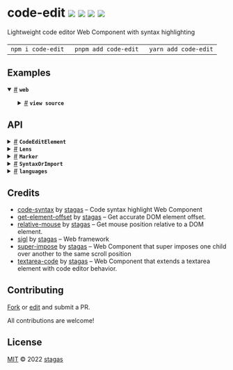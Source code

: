 <h1>
code-edit <a href="https://npmjs.org/package/code-edit"><img src="https://img.shields.io/badge/npm-v4.1.0-F00.svg?colorA=000"/></a> <a href="src"><img src="https://img.shields.io/badge/loc-460-FFF.svg?colorA=000"/></a> <a href="https://cdn.jsdelivr.net/npm/code-edit@4.1.0/dist/code-edit.min.js"><img src="https://img.shields.io/badge/brotli-24K-333.svg?colorA=000"/></a> <a href="LICENSE"><img src="https://img.shields.io/badge/license-MIT-F0B.svg?colorA=000"/></a>
</h1>

<p></p>

Lightweight code editor Web Component with syntax highlighting

<h4>
<table><tr><td title="Triple click to select and copy paste">
<code>npm i code-edit </code>
</td><td title="Triple click to select and copy paste">
<code>pnpm add code-edit </code>
</td><td title="Triple click to select and copy paste">
<code>yarn add code-edit</code>
</td></tr></table>
</h4>

## Examples

<details id="example$web" title="web" open><summary><span><a href="#example$web">#</a></span>  <code><strong>web</strong></code></summary>  <ul>    <details id="source$web" title="web source code" ><summary><span><a href="#source$web">#</a></span>  <code><strong>view source</strong></code></summary>  <a href="example/web.ts">example/web.ts</a>  <p>

```ts
import 'code-syntax/themes/default.css'
import 'plenty-themes/laser.css'

import { CodeEditElement, languages } from 'code-edit'

languages.js = import('code-syntax/languages/js.js')
customElements.define('code-edit', CodeEditElement)

const style = document.createElement('style')
style.textContent = /*css*/ `
html,
body {
  margin: 0;
  padding: 0;
  width: 100%;
  height: 100%;
}
body {
  background: #333;
}
pre {
  color: var(--color);
  background: var(--background);
}
code-edit {
  margin: 15px;
  padding: 15px;
  width: 300px;
  height: 100px;
  font-family: monospace;
  resize: both;
}
`
document.head.appendChild(style)

document.body.innerHTML = /*html*/ `
<code-edit id="demo" autoresize autofocus language="js" theme="laser">export interface HTMLCodeEditElement {
  value?: string
  language?: string
  syntax?: SyntaxDefinition | Promise&lt;{ default: SyntaxDefinition }&gt;
  theme?: string
  tabsize?: number
  tabstyle?: 'tabs' | 'spaces'
  comments?: string
}</code-edit>
`
```

</p>
</details></ul></details>

## API

<p>  <details id="CodeEditElement$31" title="Class" ><summary><span><a href="#CodeEditElement$31">#</a></span>  <code><strong>CodeEditElement</strong></code>    </summary>  <a href="src/code-edit.tsx#L172">src/code-edit.tsx#L172</a>  <ul>        <p>  <details id="constructor$32" title="Constructor" ><summary><span><a href="#constructor$32">#</a></span>  <code><strong>constructor</strong></code><em>()</em>    </summary>  <a href="node_modules/typescript/lib/lib.dom.d.ts#L6370">node_modules/typescript/lib/lib.dom.d.ts#L6370</a>  <ul>    <p>  <details id="new CodeEditElement$33" title="ConstructorSignature" ><summary><span><a href="#new CodeEditElement$33">#</a></span>  <code><strong>new CodeEditElement</strong></code><em>()</em>    </summary>    <ul><p><a href="#CodeEditElement$31">CodeEditElement</a></p>        </ul></details></p>    </ul></details><details id="$$126" title="Property" ><summary><span><a href="#$$126">#</a></span>  <code><strong>$</strong></code>    </summary>  <a href=""></a>  <ul><p><span>Context</span>&lt;<a href="#CodeEditElement$31">CodeEditElement</a> &amp; <span>JsxContext</span>&lt;<a href="#CodeEditElement$31">CodeEditElement</a>&gt; &amp; <span>Omit</span>&lt;{<p>    <details id="ctor$130" title="Parameter" ><summary><span><a href="#ctor$130">#</a></span>  <code><strong>ctor</strong></code>    </summary>    <ul><p><span>Class</span>&lt;<a href="#T$90">T</a>&gt;</p>        </ul></details>  <p><strong></strong>&lt;<span>T</span>&gt;<em>(ctor)</em>  &nbsp;=&gt;  <ul><span>CleanClass</span>&lt;<a href="#T$90">T</a>&gt;</ul></p>  <details id="ctx$145" title="Parameter" ><summary><span><a href="#ctx$145">#</a></span>  <code><strong>ctx</strong></code>    </summary>    <ul><p><a href="#T$105">T</a> | <span>Class</span>&lt;<a href="#T$105">T</a>&gt;</p>        </ul></details>  <p><strong></strong>&lt;<span>T</span>&gt;<em>(ctx)</em>  &nbsp;=&gt;  <ul><span>Wrapper</span>&lt;<a href="#T$105">T</a>&gt;</ul></p></p>} &amp; <span>__module</span> &amp; {<p>  <details id="Boolean$149" title="Property" ><summary><span><a href="#Boolean$149">#</a></span>  <code><strong>Boolean</strong></code>    </summary>  <a href=""></a>  <ul><p>undefined | boolean</p>        </ul></details><details id="Number$148" title="Property" ><summary><span><a href="#Number$148">#</a></span>  <code><strong>Number</strong></code>    </summary>  <a href=""></a>  <ul><p>undefined | number</p>        </ul></details><details id="String$147" title="Property" ><summary><span><a href="#String$147">#</a></span>  <code><strong>String</strong></code>    </summary>  <a href=""></a>  <ul><p>undefined | string</p>        </ul></details></p>}, <code>"transition"</code>&gt;&gt;</p>        </ul></details><details id="CodeSyntax$45" title="Property" ><summary><span><a href="#CodeSyntax$45">#</a></span>  <code><strong>CodeSyntax</strong></code>  <span><span>&nbsp;=&nbsp;</span>  <code>...</code></span>  </summary>  <a href="src/code-edit.tsx#L211">src/code-edit.tsx#L211</a>  <ul><p><span>Component</span>&lt;<span>CodeSyntaxElement</span>, <span>HTMLElement</span>&gt;</p>        </ul></details><details id="SuperImpose$46" title="Property" ><summary><span><a href="#SuperImpose$46">#</a></span>  <code><strong>SuperImpose</strong></code>  <span><span>&nbsp;=&nbsp;</span>  <code>...</code></span>  </summary>  <a href="src/code-edit.tsx#L212">src/code-edit.tsx#L212</a>  <ul><p><span>Component</span>&lt;<span>SuperImposeElement</span>, <span>HTMLElement</span>&gt;</p>        </ul></details><details id="TextAreaCode$47" title="Property" ><summary><span><a href="#TextAreaCode$47">#</a></span>  <code><strong>TextAreaCode</strong></code>  <span><span>&nbsp;=&nbsp;</span>  <code>...</code></span>  </summary>  <a href="src/code-edit.tsx#L213">src/code-edit.tsx#L213</a>  <ul><p><span>Component</span>&lt;<span>TextAreaCodeElement</span>, <span>HTMLElement</span>&gt;</p>        </ul></details><details id="TextShadow$48" title="Property" ><summary><span><a href="#TextShadow$48">#</a></span>  <code><strong>TextShadow</strong></code>    </summary>  <a href="src/code-edit.tsx#L215">src/code-edit.tsx#L215</a>  <ul><p><details id="__type$49" title="Function" ><summary><span><a href="#__type$49">#</a></span>  <em>({ x, y })</em>    </summary>    <ul>    <p>    <details id="props$51" title="Parameter" ><summary><span><a href="#props$51">#</a></span>  <code><strong>props</strong></code>    </summary>    <ul><p>{<p>  <details id="x$53" title="Property" ><summary><span><a href="#x$53">#</a></span>  <code><strong>x</strong></code>    </summary>  <a href="src/code-edit.tsx#L215">src/code-edit.tsx#L215</a>  <ul><p>number</p>        </ul></details><details id="y$54" title="Property" ><summary><span><a href="#y$54">#</a></span>  <code><strong>y</strong></code>    </summary>  <a href="src/code-edit.tsx#L215">src/code-edit.tsx#L215</a>  <ul><p>number</p>        </ul></details></p>}</p>        </ul></details>  <p><strong></strong><em>({ x, y })</em>  &nbsp;=&gt;  <ul><span>VKid</span></ul></p></p>    </ul></details></p>        </ul></details><details id="autoFocus$36" title="Property" ><summary><span><a href="#autoFocus$36">#</a></span>  <code><strong>autoFocus</strong></code>  <span><span>&nbsp;=&nbsp;</span>  <code>false</code></span>  </summary>  <a href="src/code-edit.tsx#L193">src/code-edit.tsx#L193</a>  <ul><p>boolean</p>        </ul></details><details id="autoResize$37" title="Property" ><summary><span><a href="#autoResize$37">#</a></span>  <code><strong>autoResize</strong></code>  <span><span>&nbsp;=&nbsp;</span>  <code>false</code></span>  </summary>  <a href="src/code-edit.tsx#L195">src/code-edit.tsx#L195</a>  <ul><p>boolean</p>        </ul></details><details id="caretBlink$80" title="Property" ><summary><span><a href="#caretBlink$80">#</a></span>  <code><strong>caretBlink</strong></code>  <span><span>&nbsp;=&nbsp;</span>  <code>'none'</code></span>  </summary>  <a href="src/code-edit.tsx#L263">src/code-edit.tsx#L263</a>  <ul><p><code>"blink"</code> | <code>"none"</code></p>        </ul></details><details id="caretBlinkTimeout$81" title="Property" ><summary><span><a href="#caretBlinkTimeout$81">#</a></span>  <code><strong>caretBlinkTimeout</strong></code>  <span><span>&nbsp;=&nbsp;</span>  <code>-1</code></span>  </summary>  <a href="src/code-edit.tsx#L264">src/code-edit.tsx#L264</a>  <ul><p>any</p>        </ul></details><details id="caretIndex$78" title="Property" ><summary><span><a href="#caretIndex$78">#</a></span>  <code><strong>caretIndex</strong></code>  <span><span>&nbsp;=&nbsp;</span>  <code>0</code></span>  </summary>  <a href="src/code-edit.tsx#L261">src/code-edit.tsx#L261</a>  <ul><p>number</p>        </ul></details><details id="caretShift$79" title="Property" ><summary><span><a href="#caretShift$79">#</a></span>  <code><strong>caretShift</strong></code>  <span><span>&nbsp;=&nbsp;</span>  <code>'none'</code></span>  </summary>  <a href="src/code-edit.tsx#L262">src/code-edit.tsx#L262</a>  <ul><p><code>"forward"</code> | <code>"backward"</code> | <code>"none"</code></p>        </ul></details><details id="comments$42" title="Property" ><summary><span><a href="#comments$42">#</a></span>  <code><strong>comments</strong></code>  <span><span>&nbsp;=&nbsp;</span>  <code>'// /* */'</code></span>  </summary>  <a href="src/code-edit.tsx#L205">src/code-edit.tsx#L205</a>  <ul><p>string</p>        </ul></details><details id="context$150" title="Property" ><summary><span><a href="#context$150">#</a></span>  <code><strong>context</strong></code>    </summary>  <a href=""></a>  <ul><p><span>ContextClass</span>&lt;<a href="#CodeEditElement$31">CodeEditElement</a> &amp; <span>JsxContext</span>&lt;<a href="#CodeEditElement$31">CodeEditElement</a>&gt; &amp; <span>Omit</span>&lt;{<p>    <details id="ctor$154" title="Parameter" ><summary><span><a href="#ctor$154">#</a></span>  <code><strong>ctor</strong></code>    </summary>    <ul><p><span>Class</span>&lt;<a href="#T$90">T</a>&gt;</p>        </ul></details>  <p><strong></strong>&lt;<span>T</span>&gt;<em>(ctor)</em>  &nbsp;=&gt;  <ul><span>CleanClass</span>&lt;<a href="#T$90">T</a>&gt;</ul></p>  <details id="ctx$169" title="Parameter" ><summary><span><a href="#ctx$169">#</a></span>  <code><strong>ctx</strong></code>    </summary>    <ul><p><a href="#T$105">T</a> | <span>Class</span>&lt;<a href="#T$105">T</a>&gt;</p>        </ul></details>  <p><strong></strong>&lt;<span>T</span>&gt;<em>(ctx)</em>  &nbsp;=&gt;  <ul><span>Wrapper</span>&lt;<a href="#T$105">T</a>&gt;</ul></p></p>} &amp; <span>__module</span> &amp; {<p>  <details id="Boolean$173" title="Property" ><summary><span><a href="#Boolean$173">#</a></span>  <code><strong>Boolean</strong></code>    </summary>  <a href=""></a>  <ul><p>undefined | boolean</p>        </ul></details><details id="Number$172" title="Property" ><summary><span><a href="#Number$172">#</a></span>  <code><strong>Number</strong></code>    </summary>  <a href=""></a>  <ul><p>undefined | number</p>        </ul></details><details id="String$171" title="Property" ><summary><span><a href="#String$171">#</a></span>  <code><strong>String</strong></code>    </summary>  <a href=""></a>  <ul><p>undefined | string</p>        </ul></details></p>}, <code>"transition"</code>&gt;&gt;</p>        </ul></details><details id="dispatch$111" title="Property" ><summary><span><a href="#dispatch$111">#</a></span>  <code><strong>dispatch</strong></code>    </summary>  <a href=""></a>  <ul><p><span>Dispatch</span>&lt;<details id="__type$112" title="Function" ><summary><span><a href="#__type$112">#</a></span>  <em>(name, detail, init)</em>    </summary>    <ul>    <p>    <details id="name$116" title="Parameter" ><summary><span><a href="#name$116">#</a></span>  <code><strong>name</strong></code>    </summary>    <ul><p><span>Event</span> | <span>Narrow</span>&lt;<a href="#K$114">K</a>, string&gt;</p>        </ul></details><details id="detail$117" title="Parameter" ><summary><span><a href="#detail$117">#</a></span>  <code><strong>detail</strong></code>    </summary>    <ul><p><a href="#E$115">E</a></p>        </ul></details><details id="init$118" title="Parameter" ><summary><span><a href="#init$118">#</a></span>  <code><strong>init</strong></code>    </summary>    <ul><p><span>CustomEventInit</span>&lt;any&gt;</p>        </ul></details>  <p><strong></strong>&lt;<span>K</span>, <span>E</span>&gt;<em>(name, detail, init)</em>  &nbsp;=&gt;  <ul>any</ul></p></p>    </ul></details>&gt;</p>        </ul></details><details id="fontSize$35" title="Property" ><summary><span><a href="#fontSize$35">#</a></span>  <code><strong>fontSize</strong></code>  <span><span>&nbsp;=&nbsp;</span>  <code>9.5</code></span>  </summary>  <a href="src/code-edit.tsx#L191">src/code-edit.tsx#L191</a>  <ul><p>number</p>        </ul></details><details id="hasFocus$44" title="Property" ><summary><span><a href="#hasFocus$44">#</a></span>  <code><strong>hasFocus</strong></code>  <span><span>&nbsp;=&nbsp;</span>  <code>false</code></span>  </summary>  <a href="src/code-edit.tsx#L209">src/code-edit.tsx#L209</a>  <ul><p>boolean</p>        </ul></details><details id="height$58" title="Property" ><summary><span><a href="#height$58">#</a></span>  <code><strong>height</strong></code>    </summary>  <a href="src/code-edit.tsx#L222">src/code-edit.tsx#L222</a>  <ul><p><span>HTMLPreElement</span></p>        </ul></details><details id="host$125" title="Property" ><summary><span><a href="#host$125">#</a></span>  <code><strong>host</strong></code>    </summary>  <a href=""></a>  <ul><p><a href="#CodeEditElement$31">CodeEditElement</a></p>        </ul></details><details id="hoveringMarker$64" title="Property" ><summary><span><a href="#hoveringMarker$64">#</a></span>  <code><strong>hoveringMarker</strong></code>    </summary>  <a href="src/code-edit.tsx#L227">src/code-edit.tsx#L227</a>  <ul><p><code>null</code> | <a href="#Marker$5">Marker</a></p>        </ul></details><details id="language$38" title="Property" ><summary><span><a href="#language$38">#</a></span>  <code><strong>language</strong></code>  <span><span>&nbsp;=&nbsp;</span>  <code>''</code></span>  </summary>  <a href="src/code-edit.tsx#L197">src/code-edit.tsx#L197</a>  <ul><p>string</p>        </ul></details><details id="layout$57" title="Property" ><summary><span><a href="#layout$57">#</a></span>  <code><strong>layout</strong></code>    </summary>  <a href="src/code-edit.tsx#L221">src/code-edit.tsx#L221</a>  <ul><p><span>SuperImposeElement</span></p>        </ul></details><details id="lenses$65" title="Property" ><summary><span><a href="#lenses$65">#</a></span>  <code><strong>lenses</strong></code>  <span><span>&nbsp;=&nbsp;</span>  <code>[]</code></span>  </summary>  <a href="src/code-edit.tsx#L230">src/code-edit.tsx#L230</a>  <ul><p><a href="#Lens$27">Lens</a>  []</p>        </ul></details><details id="markers$59" title="Property" ><summary><span><a href="#markers$59">#</a></span>  <code><strong>markers</strong></code>  <span><span>&nbsp;=&nbsp;</span>  <code>[]</code></span>  </summary>  <a href="src/code-edit.tsx#L225">src/code-edit.tsx#L225</a>  <ul><p><a href="#Marker$5">Marker</a>  []</p>        </ul></details><details id="markersCss$60" title="Property" ><summary><span><a href="#markersCss$60">#</a></span>  <code><strong>markersCss</strong></code>  <span><span>&nbsp;=&nbsp;</span>  <code>...</code></span>  </summary>  <a href="src/code-edit.tsx#L226">src/code-edit.tsx#L226</a>  <ul><p><details id="__type$61" title="Function" ><summary><span><a href="#__type$61">#</a></span>  <em>(selector)</em>    </summary>    <ul>    <p>    <details id="selector$63" title="Parameter" ><summary><span><a href="#selector$63">#</a></span>  <code><strong>selector</strong></code>    </summary>    <ul><p>string</p>        </ul></details>  <p><strong></strong><em>(selector)</em>  &nbsp;=&gt;  <ul>string</ul></p></p>    </ul></details></p>        </ul></details><details id="onInput$71" title="Property" ><summary><span><a href="#onInput$71">#</a></span>  <code><strong>onInput</strong></code>  <span><span>&nbsp;=&nbsp;</span>  <code>...</code></span>  </summary>  <a href="src/code-edit.tsx#L241">src/code-edit.tsx#L241</a>  <ul><p><details id="__type$72" title="Function" ><summary><span><a href="#__type$72">#</a></span>  <em>()</em>    </summary>    <ul>    <p>      <p><strong></strong><em>()</em>  &nbsp;=&gt;  <ul>void</ul></p></p>    </ul></details></p>        </ul></details><details id="onScroll$74" title="Property" ><summary><span><a href="#onScroll$74">#</a></span>  <code><strong>onScroll</strong></code>  <span><span>&nbsp;=&nbsp;</span>  <code>...</code></span>  </summary>  <a href="src/code-edit.tsx#L247">src/code-edit.tsx#L247</a>  <ul><p><details id="__type$75" title="Function" ><summary><span><a href="#__type$75">#</a></span>  <em>()</em>    </summary>    <ul>    <p>      <p><strong></strong><em>()</em>  &nbsp;=&gt;  <ul>void</ul></p></p>    </ul></details></p>        </ul></details><details id="onWheel$77" title="Property" ><summary><span><a href="#onWheel$77">#</a></span>  <code><strong>onWheel</strong></code>  <span><span>&nbsp;=&nbsp;</span>  <code>...</code></span>  </summary>  <a href="src/code-edit.tsx#L251">src/code-edit.tsx#L251</a>  <ul><p><span>EventHandler</span>&lt;<span>SuperImposeElement</span>, <span>WheelEvent</span>&gt;</p>        </ul></details><details id="onmounted$123" title="Property" ><summary><span><a href="#onmounted$123">#</a></span>  <code><strong>onmounted</strong></code>    </summary>    <ul><p><span>EventHandler</span>&lt;<a href="#CodeEditElement$31">CodeEditElement</a>, <span>CustomEvent</span>&lt;any&gt;&gt;</p>        </ul></details><details id="onunmounted$124" title="Property" ><summary><span><a href="#onunmounted$124">#</a></span>  <code><strong>onunmounted</strong></code>    </summary>    <ul><p><span>EventHandler</span>&lt;<a href="#CodeEditElement$31">CodeEditElement</a>, <span>CustomEvent</span>&lt;any&gt;&gt;</p>        </ul></details><details id="root$66" title="Property" ><summary><span><a href="#root$66">#</a></span>  <code><strong>root</strong></code>  <span><span>&nbsp;=&nbsp;</span>  <code>...</code></span>  </summary>  <a href="src/code-edit.tsx#L232">src/code-edit.tsx#L232</a>  <ul><p><span>ShadowRoot</span></p>        </ul></details><details id="syntax$55" title="Property" ><summary><span><a href="#syntax$55">#</a></span>  <code><strong>syntax</strong></code>  <span><span>&nbsp;=&nbsp;</span>  <code>{}</code></span>  </summary>  <a href="src/code-edit.tsx#L218">src/code-edit.tsx#L218</a>  <ul><p><a href="#SyntaxOrImport$2">SyntaxOrImport</a></p>        </ul></details><details id="tabSize$40" title="Property" ><summary><span><a href="#tabSize$40">#</a></span>  <code><strong>tabSize</strong></code>  <span><span>&nbsp;=&nbsp;</span>  <code>2</code></span>  </summary>  <a href="src/code-edit.tsx#L201">src/code-edit.tsx#L201</a>  <ul><p>number</p>        </ul></details><details id="tabStyle$41" title="Property" ><summary><span><a href="#tabStyle$41">#</a></span>  <code><strong>tabStyle</strong></code>  <span><span>&nbsp;=&nbsp;</span>  <code>'spaces'</code></span>  </summary>  <a href="src/code-edit.tsx#L203">src/code-edit.tsx#L203</a>  <ul><p><code>"spaces"</code> | <code>"tabs"</code></p>        </ul></details><details id="textShadow$43" title="Property" ><summary><span><a href="#textShadow$43">#</a></span>  <code><strong>textShadow</strong></code>  <span><span>&nbsp;=&nbsp;</span>  <code>false</code></span>  </summary>  <a href="src/code-edit.tsx#L207">src/code-edit.tsx#L207</a>  <ul><p>boolean</p>        </ul></details><details id="textarea$56" title="Property" ><summary><span><a href="#textarea$56">#</a></span>  <code><strong>textarea</strong></code>    </summary>  <a href="src/code-edit.tsx#L220">src/code-edit.tsx#L220</a>  <ul><p><span>TextAreaCodeElement</span></p>        </ul></details><details id="theme$39" title="Property" ><summary><span><a href="#theme$39">#</a></span>  <code><strong>theme</strong></code>  <span><span>&nbsp;=&nbsp;</span>  <code>''</code></span>  </summary>  <a href="src/code-edit.tsx#L199">src/code-edit.tsx#L199</a>  <ul><p>string</p>        </ul></details><details id="updateCaret$82" title="Property" ><summary><span><a href="#updateCaret$82">#</a></span>  <code><strong>updateCaret</strong></code>  <span><span>&nbsp;=&nbsp;</span>  <code>...</code></span>  </summary>  <a href="src/code-edit.tsx#L266">src/code-edit.tsx#L266</a>  <ul><p><details id="__type$83" title="Function" ><summary><span><a href="#__type$83">#</a></span>  <em>()</em>    </summary>    <ul>    <p>      <p><strong></strong><em>()</em>  &nbsp;=&gt;  <ul>void</ul></p></p>    </ul></details></p>        </ul></details><details id="value$34" title="Property" ><summary><span><a href="#value$34">#</a></span>  <code><strong>value</strong></code>  <span><span>&nbsp;=&nbsp;</span>  <code>''</code></span>  </summary>  <a href="src/code-edit.tsx#L189">src/code-edit.tsx#L189</a>  <ul><p>string</p>        </ul></details><details id="scrollLeft$67" title="Accessor" ><summary><span><a href="#scrollLeft$67">#</a></span>  <code><strong>scrollLeft</strong></code>    </summary>  <a href="src/code-edit.tsx#L234">src/code-edit.tsx#L234</a>  <ul>        </ul></details><details id="scrollTop$69" title="Accessor" ><summary><span><a href="#scrollTop$69">#</a></span>  <code><strong>scrollTop</strong></code>    </summary>  <a href="src/code-edit.tsx#L237">src/code-edit.tsx#L237</a>  <ul>        </ul></details><details id="created$174" title="Method" ><summary><span><a href="#created$174">#</a></span>  <code><strong>created</strong></code><em>(ctx)</em>    </summary>  <a href=""></a>  <ul>    <p>    <details id="ctx$176" title="Parameter" ><summary><span><a href="#ctx$176">#</a></span>  <code><strong>ctx</strong></code>    </summary>    <ul><p><span>Context</span>&lt;<a href="#CodeEditElement$31">CodeEditElement</a> &amp; <span>JsxContext</span>&lt;<a href="#CodeEditElement$31">CodeEditElement</a>&gt; &amp; <span>Omit</span>&lt;{<p>    <details id="ctor$180" title="Parameter" ><summary><span><a href="#ctor$180">#</a></span>  <code><strong>ctor</strong></code>    </summary>    <ul><p><span>Class</span>&lt;<a href="#T$90">T</a>&gt;</p>        </ul></details>  <p><strong></strong>&lt;<span>T</span>&gt;<em>(ctor)</em>  &nbsp;=&gt;  <ul><span>CleanClass</span>&lt;<a href="#T$90">T</a>&gt;</ul></p>  <details id="ctx$195" title="Parameter" ><summary><span><a href="#ctx$195">#</a></span>  <code><strong>ctx</strong></code>    </summary>    <ul><p><a href="#T$105">T</a> | <span>Class</span>&lt;<a href="#T$105">T</a>&gt;</p>        </ul></details>  <p><strong></strong>&lt;<span>T</span>&gt;<em>(ctx)</em>  &nbsp;=&gt;  <ul><span>Wrapper</span>&lt;<a href="#T$105">T</a>&gt;</ul></p></p>} &amp; <span>__module</span> &amp; {<p>  <details id="Boolean$199" title="Property" ><summary><span><a href="#Boolean$199">#</a></span>  <code><strong>Boolean</strong></code>    </summary>  <a href=""></a>  <ul><p>undefined | boolean</p>        </ul></details><details id="Number$198" title="Property" ><summary><span><a href="#Number$198">#</a></span>  <code><strong>Number</strong></code>    </summary>  <a href=""></a>  <ul><p>undefined | number</p>        </ul></details><details id="String$197" title="Property" ><summary><span><a href="#String$197">#</a></span>  <code><strong>String</strong></code>    </summary>  <a href=""></a>  <ul><p>undefined | string</p>        </ul></details></p>}, <code>"transition"</code>&gt;&gt;</p>        </ul></details>  <p><strong>created</strong><em>(ctx)</em>  &nbsp;=&gt;  <ul>void</ul></p></p>    </ul></details><details id="mounted$85" title="Method" ><summary><span><a href="#mounted$85">#</a></span>  <code><strong>mounted</strong></code><em>($)</em>    </summary>  <a href="src/code-edit.tsx#L283">src/code-edit.tsx#L283</a>  <ul>    <p>    <details id="$$87" title="Parameter" ><summary><span><a href="#$$87">#</a></span>  <code><strong>$</strong></code>    </summary>    <ul><p><span>Context</span>&lt;<a href="#CodeEditElement$31">CodeEditElement</a> &amp; <span>JsxContext</span>&lt;<a href="#CodeEditElement$31">CodeEditElement</a>&gt; &amp; <span>Omit</span>&lt;{<p>    <details id="ctor$91" title="Parameter" ><summary><span><a href="#ctor$91">#</a></span>  <code><strong>ctor</strong></code>    </summary>    <ul><p><span>Class</span>&lt;<a href="#T$90">T</a>&gt;</p>        </ul></details>  <p><strong></strong>&lt;<span>T</span>&gt;<em>(ctor)</em>  &nbsp;=&gt;  <ul><span>CleanClass</span>&lt;<a href="#T$90">T</a>&gt;</ul></p>  <details id="ctx$106" title="Parameter" ><summary><span><a href="#ctx$106">#</a></span>  <code><strong>ctx</strong></code>    </summary>    <ul><p><a href="#T$105">T</a> | <span>Class</span>&lt;<a href="#T$105">T</a>&gt;</p>        </ul></details>  <p><strong></strong>&lt;<span>T</span>&gt;<em>(ctx)</em>  &nbsp;=&gt;  <ul><span>Wrapper</span>&lt;<a href="#T$105">T</a>&gt;</ul></p></p>} &amp; <span>__module</span> &amp; {<p>  <details id="Boolean$110" title="Property" ><summary><span><a href="#Boolean$110">#</a></span>  <code><strong>Boolean</strong></code>    </summary>  <a href=""></a>  <ul><p>undefined | boolean</p>        </ul></details><details id="Number$109" title="Property" ><summary><span><a href="#Number$109">#</a></span>  <code><strong>Number</strong></code>    </summary>  <a href=""></a>  <ul><p>undefined | number</p>        </ul></details><details id="String$108" title="Property" ><summary><span><a href="#String$108">#</a></span>  <code><strong>String</strong></code>    </summary>  <a href=""></a>  <ul><p>undefined | string</p>        </ul></details></p>}, <code>"transition"</code>&gt;&gt;</p>        </ul></details>  <p><strong>mounted</strong><em>($)</em>  &nbsp;=&gt;  <ul>void</ul></p></p>    </ul></details><details id="on$119" title="Method" ><summary><span><a href="#on$119">#</a></span>  <code><strong>on</strong></code><em>(name)</em>    </summary>  <a href=""></a>  <ul>    <p>    <details id="name$122" title="Parameter" ><summary><span><a href="#name$122">#</a></span>  <code><strong>name</strong></code>    </summary>    <ul><p><a href="#K$121">K</a></p>        </ul></details>  <p><strong>on</strong>&lt;<span>K</span>&gt;<em>(name)</em>  &nbsp;=&gt;  <ul><span>On</span>&lt;<span>Fn</span>&lt;[  <span>EventHandler</span>&lt;<a href="#CodeEditElement$31">CodeEditElement</a>, <span>LifecycleEvents</span> &amp; object  [<a href="#K$121">K</a>]&gt;  ], <span>Off</span>&gt;&gt;</ul></p></p>    </ul></details><details id="toJSON$200" title="Method" ><summary><span><a href="#toJSON$200">#</a></span>  <code><strong>toJSON</strong></code><em>()</em>    </summary>  <a href=""></a>  <ul>    <p>      <p><strong>toJSON</strong><em>()</em>  &nbsp;=&gt;  <ul><span>Pick</span>&lt;<a href="#CodeEditElement$31">CodeEditElement</a>, keyof     <a href="#CodeEditElement$31">CodeEditElement</a>&gt;</ul></p></p>    </ul></details></p></ul></details><details id="Lens$27" title="TypeAlias" ><summary><span><a href="#Lens$27">#</a></span>  <code><strong>Lens</strong></code>    </summary>  <a href="src/code-edit.tsx#L37">src/code-edit.tsx#L37</a>  <ul><p>{<p>  <details id="line$29" title="Property" ><summary><span><a href="#line$29">#</a></span>  <code><strong>line</strong></code>    </summary>  <a href="src/code-edit.tsx#L38">src/code-edit.tsx#L38</a>  <ul><p>number</p>        </ul></details><details id="message$30" title="Property" ><summary><span><a href="#message$30">#</a></span>  <code><strong>message</strong></code>    </summary>  <a href="src/code-edit.tsx#L39">src/code-edit.tsx#L39</a>  <ul><p>string</p>        </ul></details></p>}</p>        </ul></details><details id="Marker$5" title="TypeAlias" ><summary><span><a href="#Marker$5">#</a></span>  <code><strong>Marker</strong></code>    </summary>  <a href="src/code-edit.tsx#L23">src/code-edit.tsx#L23</a>  <ul><p>{<p>  <details id="class$11" title="Property" ><summary><span><a href="#class$11">#</a></span>  <code><strong>class</strong></code>    </summary>  <a href="src/code-edit.tsx#L28">src/code-edit.tsx#L28</a>  <ul><p>string</p>        </ul></details><details id="el$12" title="Property" ><summary><span><a href="#el$12">#</a></span>  <code><strong>el</strong></code>    </summary>  <a href="src/code-edit.tsx#L29">src/code-edit.tsx#L29</a>  <ul><p><span>HTMLSpanElement</span></p>        </ul></details><details id="index$8" title="Property" ><summary><span><a href="#index$8">#</a></span>  <code><strong>index</strong></code>    </summary>  <a href="src/code-edit.tsx#L25">src/code-edit.tsx#L25</a>  <ul><p>number</p>        </ul></details><details id="key$7" title="Property" ><summary><span><a href="#key$7">#</a></span>  <code><strong>key</strong></code>    </summary>  <a href="src/code-edit.tsx#L24">src/code-edit.tsx#L24</a>  <ul><p>string</p>        </ul></details><details id="oncreate$14" title="Property" ><summary><span><a href="#oncreate$14">#</a></span>  <code><strong>oncreate</strong></code>    </summary>  <a href="src/code-edit.tsx#L31">src/code-edit.tsx#L31</a>  <ul><p><details id="__type$15" title="Function" ><summary><span><a href="#__type$15">#</a></span>  <em>(el)</em>    </summary>    <ul>    <p>    <details id="el$17" title="Parameter" ><summary><span><a href="#el$17">#</a></span>  <code><strong>el</strong></code>    </summary>    <ul><p><span>HTMLSpanElement</span></p>        </ul></details>  <p><strong></strong><em>(el)</em>  &nbsp;=&gt;  <ul>void</ul></p></p>    </ul></details></p>        </ul></details><details id="onenter$18" title="Property" ><summary><span><a href="#onenter$18">#</a></span>  <code><strong>onenter</strong></code>    </summary>  <a href="src/code-edit.tsx#L32">src/code-edit.tsx#L32</a>  <ul><p><details id="__type$19" title="Function" ><summary><span><a href="#__type$19">#</a></span>  <em>(el)</em>    </summary>    <ul>    <p>    <details id="el$21" title="Parameter" ><summary><span><a href="#el$21">#</a></span>  <code><strong>el</strong></code>    </summary>    <ul><p><span>HTMLSpanElement</span></p>        </ul></details>  <p><strong></strong><em>(el)</em>  &nbsp;=&gt;  <ul>void</ul></p></p>    </ul></details></p>        </ul></details><details id="onleave$22" title="Property" ><summary><span><a href="#onleave$22">#</a></span>  <code><strong>onleave</strong></code>    </summary>  <a href="src/code-edit.tsx#L33">src/code-edit.tsx#L33</a>  <ul><p><details id="__type$23" title="Function" ><summary><span><a href="#__type$23">#</a></span>  <em>(el)</em>    </summary>    <ul>    <p>    <details id="el$25" title="Parameter" ><summary><span><a href="#el$25">#</a></span>  <code><strong>el</strong></code>    </summary>    <ul><p><span>HTMLSpanElement</span></p>        </ul></details>  <p><strong></strong><em>(el)</em>  &nbsp;=&gt;  <ul>void</ul></p></p>    </ul></details></p>        </ul></details><details id="onwheel$26" title="Property" ><summary><span><a href="#onwheel$26">#</a></span>  <code><strong>onwheel</strong></code>    </summary>  <a href="src/code-edit.tsx#L34">src/code-edit.tsx#L34</a>  <ul><p><span>$.EventHandler</span>&lt;any, <span>WheelEvent</span>&gt;</p>        </ul></details><details id="rect$13" title="Property" ><summary><span><a href="#rect$13">#</a></span>  <code><strong>rect</strong></code>    </summary>  <a href="src/code-edit.tsx#L30">src/code-edit.tsx#L30</a>  <ul><p><span>DOMRect</span></p>        </ul></details><details id="size$9" title="Property" ><summary><span><a href="#size$9">#</a></span>  <code><strong>size</strong></code>    </summary>  <a href="src/code-edit.tsx#L26">src/code-edit.tsx#L26</a>  <ul><p>number</p>        </ul></details><details id="source$10" title="Property" ><summary><span><a href="#source$10">#</a></span>  <code><strong>source</strong></code>    </summary>  <a href="src/code-edit.tsx#L27">src/code-edit.tsx#L27</a>  <ul><p>string</p>        </ul></details></p>}</p>        </ul></details><details id="SyntaxOrImport$2" title="TypeAlias" ><summary><span><a href="#SyntaxOrImport$2">#</a></span>  <code><strong>SyntaxOrImport</strong></code>    </summary>  <a href=""></a>  <ul><p><span>SyntaxDefinition</span> | <span>Promise</span>&lt;{<p>  <details id="default$4" title="Property" ><summary><span><a href="#default$4">#</a></span>  <code><strong>default</strong></code>    </summary>  <a href=""></a>  <ul><p><span>SyntaxDefinition</span></p>        </ul></details></p>}&gt;</p>        </ul></details><details id="languages$1" title="Variable" ><summary><span><a href="#languages$1">#</a></span>  <code><strong>languages</strong></code>    </summary>  <a href=""></a>  <ul><p><span>Record</span>&lt;string, <a href="#SyntaxOrImport$2">SyntaxOrImport</a>&gt;</p>        </ul></details></p>

## Credits

- [code-syntax](https://npmjs.org/package/code-syntax) by [stagas](https://github.com/stagas) &ndash; Code syntax highlight Web Component
- [get-element-offset](https://npmjs.org/package/get-element-offset) by [stagas](https://github.com/stagas) &ndash; Get accurate DOM element offset.
- [relative-mouse](https://npmjs.org/package/relative-mouse) by [stagas](https://github.com/stagas) &ndash; Get mouse position relative to a DOM element.
- [sigl](https://npmjs.org/package/sigl) by [stagas](https://github.com/stagas) &ndash; Web framework
- [super-impose](https://npmjs.org/package/super-impose) by [stagas](https://github.com/stagas) &ndash; Web Component that super imposes one child over another to the same scroll position
- [textarea-code](https://npmjs.org/package/textarea-code) by [stagas](https://github.com/stagas) &ndash; Web Component that extends a textarea element with code editor behavior.

## Contributing

[Fork](https://github.com/stagas/code-edit/fork) or [edit](https://github.dev/stagas/code-edit) and submit a PR.

All contributions are welcome!

## License

<a href="LICENSE">MIT</a> &copy; 2022 [stagas](https://github.com/stagas)
